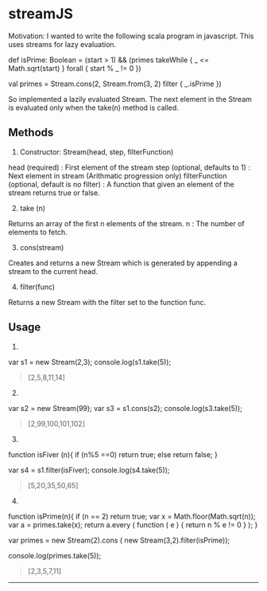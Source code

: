 streamJS
===========

Motivation: I wanted to write the following scala program in javascript. This uses streams for lazy evaluation.

def isPrime: Boolean =
    (start > 1) && (primes takeWhile { _ <= Math.sqrt(start) } forall { start % _ != 0 })

val primes = Stream.cons(2, Stream.from(3, 2) filter { _.isPrime })


So implemented a lazily evaluated Stream. The next element in the Stream is evaluated only when the take(n) method is called.

Methods
-------

1. Constructor: Stream(head, step, filterFunction)

head (required) : First element of the stream
step (optional, defaults to 1) : Next element in stream (Arithmatic progression only)
filterFunction (optional, default is no filter) : A function that given an element of the stream returns true or false.

2. take (n)

Returns an array of the first n elements of the stream.
n : The number of elements to fetch.

3. cons(stream)

Creates and returns a new Stream which is generated by appending a stream to the current head.

4. filter(func)

Returns a new Stream with the filter set to the function func.


Usage 
-----
1)
var s1 = new Stream(2,3);
console.log(s1.take(5));
> [2,5,8,11,14]
 
2)
var s2 = new Stream(99);
var s3 = s1.cons(s2);
console.log(s3.take(5));
> [2,99,100,101,102]

3)
function isFiver (n){
	if (n%5 ==0)
		return true;
	else
		return false;
}

var s4 = s1.filter(isFiver);
console.log(s4.take(5));
>[5,20,35,50,65]

4)
function isPrime(n){ 
	if (n == 2)
		return true;
	var x = Math.floor(Math.sqrt(n));
	var a = primes.take(x);
	return a.every ( function ( e ) { return n % e != 0 } );
}

var primes = new Stream(2).cons ( new Stream(3,2).filter(isPrime));

console.log(primes.take(5));
>[2,3,5,7,11]

--------------